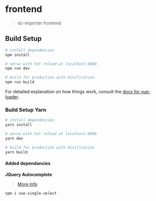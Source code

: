 # frontend

> dc-importer frontend

## Build Setup

``` bash
# install dependencies
npm install

# serve with hot reload at localhost:8080
npm run dev

# build for production with minification
npm run build
```

For detailed explanation on how things work, consult the [docs for vue-loader](http://vuejs.github.io/vue-loader).

### Build Setup Yarn
``` bash
# install dependencies
yarn install

# serve with hot reload at localhost:8080
yarn dev

# build for production with minification
yarn build
```

#### Added dependancies
**JQuery Autocomplete**
>[More Info](https://vuejsexamples.com/single-select-dropdown-with-autocomplete)
``` bash
npm i vue-single-select
```


